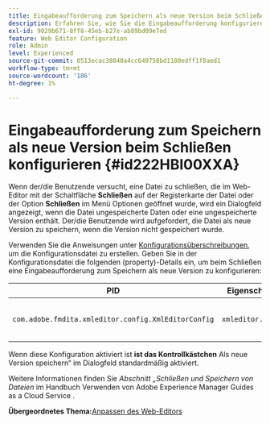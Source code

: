 ```yaml
---
title: Eingabeaufforderung zum Speichern als neue Version beim Schließen konfigurieren
description: Erfahren Sie, wie Sie die Eingabeaufforderung konfigurieren, um beim Schließen als neue Version zu speichern
exl-id: 9029b671-8ff8-45eb-b27e-ab89bd09e7ed
feature: Web Editor Configuration
role: Admin
level: Experienced
source-git-commit: 0513ecac38840a4cc649758bd1180edff1f8aed1
workflow-type: tm+mt
source-wordcount: '186'
ht-degree: 1%

---
```


# Eingabeaufforderung zum Speichern als neue Version beim Schließen konfigurieren {#id222HBI00XXA}

Wenn der/die Benutzende versucht, eine Datei zu schließen, die im Web-Editor mit der Schaltfläche **Schließen** auf der Registerkarte der Datei oder der Option **Schließen** im Menü Optionen geöffnet wurde, wird ein Dialogfeld angezeigt, wenn die Datei ungespeicherte Daten oder eine ungespeicherte Version enthält. Der/die Benutzende wird aufgefordert, die Datei als neue Version zu speichern, wenn die Version nicht gespeichert wurde.

Verwenden Sie die Anweisungen unter [Konfigurationsüberschreibungen](download-install-additional-config-override.md#), um die Konfigurationsdatei zu erstellen. Geben Sie in der Konfigurationsdatei die folgenden \(property\)-Details ein, um beim Schließen eine Eingabeaufforderung zum Speichern als neue Version zu konfigurieren:

| PID | Eigenschaftsschlüssel | Eigenschaftswert |
|---|------------|--------------|
| `com.adobe.fmdita.xmleditor.config.XmlEditorConfig` | `xmleditor.savenewversion` | Boolescher Wert \( true/false\). <br>  **Standardwert**: true |

Wenn diese Konfiguration aktiviert ist **ist das Kontrollkästchen** Als neue Version speichern“ im Dialogfeld standardmäßig aktiviert.

Weitere Informationen finden Sie *Abschnitt „Schließen und Speichern von Dateien* im Handbuch Verwenden von Adobe Experience Manager Guides as a Cloud Service .

**Übergeordnetes Thema:**&#x200B;[ Anpassen des Web-Editors](conf-web-editor.md)
